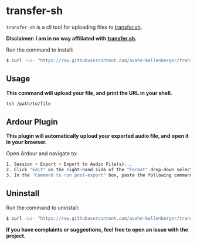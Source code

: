 # transfer-sh

`transfer-sh` is a cli tool for uploading files to [transfer.sh]("https://transfer.sh").

**Disclaimer: I am in no way affiliated with [transfer.sh]("https://transfer.sh").**

Run the command to install:

```sh
$ curl -Lo- "https://raw.githubusercontent.com/avahe-kellenberger/transfer-sh/master/install.sh" | sudo bash
```

## Usage

**This command will upload your file, and print the URL in your shell.**

```sh
tsh /path/to/file
```

## Ardour Plugin
**This plugin will automatically upload your exported audio file, and open it in your browser.**

Open Ardour and navigate to:
```sh
1. Session > Export > Export to Audio File(s)...
2. Click "Edit" on the right-hand side of the "Format" drop-down selector
3. In the "Command to run post-export" box, paste the following command: tsh-ardour %f
```

## Uninstall
Run the command to uninstall:
```sh
$ curl -Lo- "https://raw.githubusercontent.com/avahe-kellenberger/transfer-sh/master/uninstall.sh" | sudo bash
```

**If you have complaints or suggestions, feel free to open an issue with the project.**
